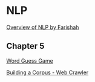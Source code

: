 # NLP
[Overview of NLP by Farishah](https://farishah.github.io/CS6301-NLP/Overview%20of%20NLP.pdf)

## Chapter 5 
[Word Guess Game](https://github.com/farishah/CS6301-NLP/tree/main/FarishahNahrin_Chapter5)

[Building a Corpus - Web Crawler](https://github.com/farishah/CS6301-NLP/tree/main/FarishahNahrin_WebCrawler)
